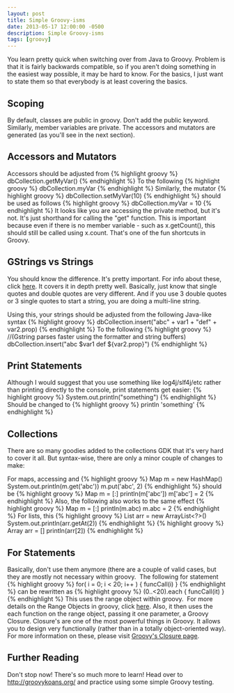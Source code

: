 ```yaml
---
layout: post
title: Simple Groovy-isms
date: 2013-05-17 12:00:00 -0500
description: Simple Groovy-isms
tags: [groovy]
---
```


You learn pretty quick when switching over from Java to Groovy. Problem is that it is fairly backwards compatible, so if you aren't doing something in the easiest way possible, it may be hard to know. For the basics, I just want to state them so that everybody is at least covering the basics.

## Scoping
By default, classes are public in groovy. Don't add the public keyword. Similarly, member variables are private. The accessors and mutators are generated (as you'll see in the next section).

## Accessors and Mutators
Accessors should be adjusted from
{% highlight groovy %}
dbCollection.getMyVar()
{% endhighlight %}
To the following
{% highlight groovy %}
dbCollection.myVar
{% endhighlight %}
Similarly, the mutator
{% highlight groovy %}
dbCollection.setMyVar(10)
{% endhighlight %}
should be used as follows
{% highlight groovy %}
dbCollection.myVar = 10
{% endhighlight %}
It looks like you are accessing the private method, but it's not. It's just shorthand for calling the "get" function. This is important because even if there is no member variable - such as x.getCount(), this should still be called using x.count. That's one of the fun shortcuts in Groovy.<!--more-->

## GStrings vs Strings
You should know the difference. It's pretty important. For info about these, click [here](http://groovy.codehaus.org/Strings+and+GString). It covers it in depth pretty well. Basically, just know that single quotes and double quotes are very different. And if you use 3 double quotes or 3 single quotes to start a string, you are doing a multi-line string.

Using this, your strings should be adjusted from the following Java-like syntax
{% highlight groovy %}
dbCollection.insert("abc" + var1 + "def" + var2.prop)
{% endhighlight %}
To the following
{% highlight groovy %}
//(Gstring parses faster using the formatter and string buffers)
dbCollection.insert("abc $var1 def ${var2.prop}")
{% endhighlight %}

## Print Statements
Although I would suggest that you use something like log4j/slf4j/etc rather than printing directly to the console, print statements get easier:
{% highlight groovy %}
System.out.println("something")
{% endhighlight %}
Should be changed to
{% highlight groovy %}
println 'something'
{% endhighlight %}

## Collections
There are so many goodies added to the collections GDK that it's very hard to cover it all. But syntax-wise, there are only a minor couple of changes to make:

For maps, accessing and
{% highlight groovy %}
Map m = new HashMap<!--?,?-->()
System.out.println(m.get('abc'))
m.put('abc', 2)
{% endhighlight %}
should be
{% highlight groovy %}
Map m = [:]
println(m['abc'])
m['abc'] = 2
{% endhighlight %}
Also, the following also works to the same effect
{% highlight groovy %}
Map m = [:]
println(m.abc)
m.abc = 2
{% endhighlight %}
For lists, this
{% highlight groovy %}
List arr = new ArrayList&lt;?&gt;()
System.out.println(arr.getAt(2))
{% endhighlight %}
{% highlight groovy %}
Array arr = []
println(arr[2])
{% endhighlight %}

## For Statements
Basically, don't use them anymore (there are a couple of valid cases, but they are mostly not necessary within groovy.  The following for statement
{% highlight groovy %}
for( i = 0; i &lt; 20; i++ ) { funcCall(i) }
{% endhighlight %}
can be rewritten as
{% highlight groovy %}
(0..&lt;20).each { funcCall(it) }
{% endhighlight %}
This uses the range object within groovy.  For more details on the Range Objects in groovy, click [here](http://mrhaki.blogspot.com/2009/09/groovy-goodness-keep-your-values-in.html). Also, it then uses the each function on the range object, passing it one parameter, a Groovy Closure. Closure's are one of the most powerful things in Groovy. It allows you to design very functionally (rather than in a totally object-oriented way). For more information on these, please visit [Groovy's Closure page](http://groovy.codehaus.org/Closures).

## Further Reading
Don't stop now!  There's so much more to learn!  Head over to http://groovykoans.org/ and practice using some simple Groovy testing.

